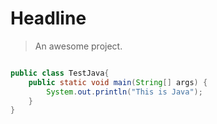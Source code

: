 # Headline

> An awesome project.
> 

```java

public class TestJava{
    public static void main(String[] args) {
        System.out.println("This is Java");
    }
}

```
